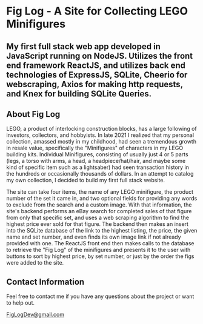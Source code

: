 # Fig Log - A Site for Collecting LEGO Minifigures


## My first full stack web app developed in JavaScript running on NodeJS. Utilizes the front end framework ReactJS, and utilizes back end technologies of ExpressJS, SQLite, Cheerio for webscraping, Axios for making http requests, and Knex for building SQLite Queries.

## About Fig Log

LEGO, a product of interlocking construction blocks, has a large following of investors, collectors, and hobbyists. In late 2021 I realized that my personal collection, amassed mostly in my childhood, had seen a tremendous growth in resale value, specifically the "Minifigures" of characters in my LEGO building kits. Individual Minifigures, consisting of usually just 4 or 5 parts (legs, a torso with arms, a head, a headpiece/hat/hair, and maybe some kind of specific item such as a lightsaber) had seen transaction history in the hundreds or occasionally thousands of dollars. In an attempt to catalog my own collection, I decided to build my first full stack website. 

The site can take four items, the name of any LEGO minifigure, the product number of the set it came in, and two optional fields for providing any words to exclude from the search and a custom image. With that information, the site's backend performs an eBay search for completed sales of that figure from only that specific set, and uses a web scraping algorithm to find the highest price ever sold for that figure. The backend then makes an insert into the SQLite database of the link to the highest listing, the price, the given name and set number, and even finds its own image link if not already provided with one. The ReactJS front end then makes calls to the database to retrieve the "Fig Log" of the minifigures and presents it to the user with buttons to sort by highest price, by set number, or just by the order the figs were added to the site.

## Contact Information

Feel free to contact me if you have any questions about the project or want to help out.

FigLogDev@gmail.com